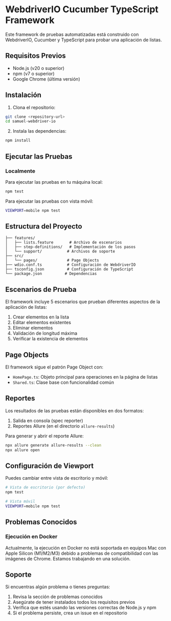# WebdriverIO Cucumber TypeScript Framework

Este framework de pruebas automatizadas está construido con WebdriverIO, Cucumber y TypeScript para probar una aplicación de listas.

## Requisitos Previos

- Node.js (v20 o superior)
- npm (v7 o superior)
- Google Chrome (última versión)

## Instalación

1. Clona el repositorio:
```bash
git clone <repository-url>
cd samuel-webdriver-io
```

2. Instala las dependencias:
```bash
npm install
```

## Ejecutar las Pruebas

### Localmente
Para ejecutar las pruebas en tu máquina local:
```bash
npm test
```

Para ejecutar las pruebas con vista móvil:
```bash
VIEWPORT=mobile npm test
```

## Estructura del Proyecto

```
├── features/
│   ├── lists.feature       # Archivo de escenarios
│   ├── step-definitions/   # Implementación de los pasos
│   └── support/           # Archivos de soporte
├── src/
│   └── pages/             # Page Objects
├── wdio.conf.ts           # Configuración de WebdriverIO
├── tsconfig.json          # Configuración de TypeScript
└── package.json          # Dependencias
```

## Escenarios de Prueba

El framework incluye 5 escenarios que prueban diferentes aspectos de la aplicación de listas:

1. Crear elementos en la lista
2. Editar elementos existentes
3. Eliminar elementos
4. Validación de longitud máxima
5. Verificar la existencia de elementos

## Page Objects

El framework sigue el patrón Page Object con:
- `HomePage.ts`: Objeto principal para operaciones en la página de listas
- `Shared.ts`: Clase base con funcionalidad común

## Reportes

Los resultados de las pruebas están disponibles en dos formatos:

1. Salida en consola (spec reporter)
2. Reportes Allure (en el directorio `allure-results`)

Para generar y abrir el reporte Allure:
```bash
npx allure generate allure-results --clean
npx allure open
```

## Configuración de Viewport

Puedes cambiar entre vista de escritorio y móvil:
```bash
# Vista de escritorio (por defecto)
npm test

# Vista móvil
VIEWPORT=mobile npm test
```

## Problemas Conocidos

### Ejecución en Docker
Actualmente, la ejecución en Docker no está soportada en equipos Mac con Apple Silicon (M1/M2/M3) debido a problemas de compatibilidad con las imágenes de Chrome. Estamos trabajando en una solución.

## Soporte

Si encuentras algún problema o tienes preguntas:
1. Revisa la sección de problemas conocidos
2. Asegúrate de tener instalados todos los requisitos previos
3. Verifica que estés usando las versiones correctas de Node.js y npm
4. Si el problema persiste, crea un issue en el repositorio
